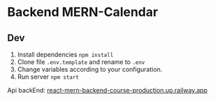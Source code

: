 # Backend MERN-Calendar 

## Dev

1. Install dependencies `npm install`
2. Clone file `.env.template` and rename to `.env`
3. Change variables according to your configuration.
4. Run server `npm start`


Api backEnd: [react-mern-backend-course-production.up.railway.app](https://calendar-mern-api.up.railway.app/api/events)
